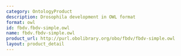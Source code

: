 ```yaml
---
category: OntologyProduct
description: Drosophila development in OWL format
format: owl
id: fbdv.fbdv-simple.owl
name: fbdv.fbdv-simple.owl
product_url: http://purl.obolibrary.org/obo/fbdv/fbdv-simple.owl
layout: product_detail
---
```


